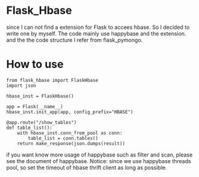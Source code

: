# Flask_Hbase 
since I can not find a extension for Flask to accees hbase. So I decided to write one by myself. The code mainly use happybase and the extension. and the the code structure I refer from flask_pymongo.

# How to use

    from flask_hbase import FlaskHbase
    import json

    hbase_inst = FlaskHbase()

    app = Flask(__name__)
    hbase_inst.init_app(app, config_prefix="HBASE")

    @app.route("/show_tables")
    def table_list():
        with hbase_inst.conn_from_pool as conn:
            table_list = conn.tables()
        return make_response(json.dumps(result))
        
if you want know more usage of happybase such as filter and scan, please see the document of happybase.
Notice: since we use happybase threads pool, so set the timeout of hbase thrift client as long as possible.
